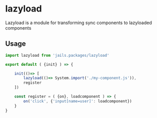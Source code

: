 # lazyload

Lazyload is a module for transforming sync components to lazyloaded components

## Usage

```js
import lazyload from 'jails.packages/lazyload'

export default ( {init} ) => {

    init(()=> [
        lazyload(()=> System.import('./my-component.js')),
        register
    ])

    const register = ( {on}, loadcomponent ) => {
        on('click', {'input[name=user]': loadcomponent})
    }
}
```
